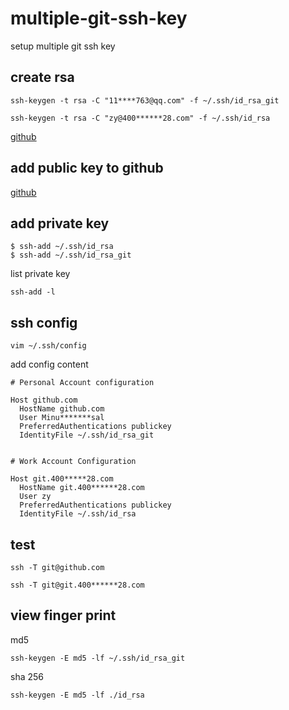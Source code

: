 # multiple-git-ssh-key

setup multiple git ssh key

## create rsa

```
ssh-keygen -t rsa -C "11****763@qq.com" -f ~/.ssh/id_rsa_git
```

```
ssh-keygen -t rsa -C "zy@400******28.com" -f ~/.ssh/id_rsa
```

[github](https://docs.github.com/en/github/authenticating-to-github/connecting-to-github-with-ssh/generating-a-new-ssh-key-and-adding-it-to-the-ssh-agent)

## add public key to github

[github](https://docs.github.com/en/github/authenticating-to-github/connecting-to-github-with-ssh/adding-a-new-ssh-key-to-your-github-account)

## add private key

```
$ ssh-add ~/.ssh/id_rsa
$ ssh-add ~/.ssh/id_rsa_git
```

list private key

```
ssh-add -l
```

## ssh config

```
vim ~/.ssh/config
```

add config content

```
# Personal Account configuration

Host github.com
  HostName github.com
  User Minu*******sal
  PreferredAuthentications publickey
  IdentityFile ~/.ssh/id_rsa_git


# Work Account Configuration

Host git.400*****28.com
  HostName git.400******28.com
  User zy
  PreferredAuthentications publickey
  IdentityFile ~/.ssh/id_rsa
```

## test

```
ssh -T git@github.com
```

```
ssh -T git@git.400******28.com
```

## view finger print

md5

```
ssh-keygen -E md5 -lf ~/.ssh/id_rsa_git
```

sha 256

```
ssh-keygen -E md5 -lf ./id_rsa
```
